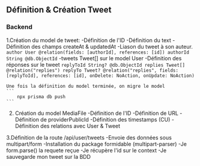 ## Définition & Création Tweet

### Backend
1.Création du model de tweet:
    -Définition de l'ID
    -Définition du text
    -Définition des champs createAt & updatedAt
    -Liason du tweet à son auteur.
    ```
    author User @relation(fields: [authorId], references: [id])
    authorId String @db.ObjectId
    ```
    -tweets Tweet[] sur le model User 
    -Définition des réponses sur le tweet
    ```
    replyToId String? @db.ObjectId
    replies Tweet[] @relation("replies")
    replyTo Tweet? @relation("replies", fields: [replyToId], references: [id], onDelete: NoAction, onUpdate: NoAction)
    ```

    Une fois la définition du model terminée, on migre le model
    ```
        npx prisma db push
    ```

2. Création du model MediaFile
    -Définition de l'ID
    -Définition de URL
    -Définition de providerPublicId
    -Définition des timestamps (CU)
    -Définition des relations avec User & Tweet


3.Définition de la route /api/user/tweets
    -Envoie des données sous multipart/form
    -Installation du package formidable (multipart-parser)
    -Je form.parse() la requete reçue
    -Je récupère l'id sur le context
    -Je sauvegarde mon tweet sur la BDD

